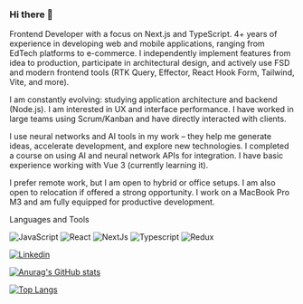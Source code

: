 ### Hi there 👋

Frontend Developer with a focus on Next.js and TypeScript.
4+ years of experience in developing web and mobile applications, ranging from EdTech platforms to e-commerce. I independently implement features from idea to production, participate in architectural design, and actively use FSD and modern frontend tools (RTK Query, Effector, React Hook Form, Tailwind, Vite, and more).

I am constantly evolving: studying application architecture and backend (Node.js). I am interested in UX and interface performance.
I have worked in large teams using Scrum/Kanban and have directly interacted with clients.

I use neural networks and AI tools in my work – they help me generate ideas, accelerate development, and explore new technologies. I completed a course on using AI and neural network APIs for integration.
I have basic experience working with Vue 3 (currently learning it).

I prefer remote work, but I am open to hybrid or office setups. I am also open to relocation if offered a strong opportunity.
I work on a MacBook Pro M3 and am fully equipped for productive development.

Languages and Tools

![JavaScript](https://img.shields.io/badge/-JAVASCRIPT-1e1d1f?style-for=the-badge&logo=javascript&)
![React](https://img.shields.io/badge/-REACT-1e1d1f?style-for=the-badge&logo=react&)
![NextJs](https://img.shields.io/badge/-NEXTJS-1e1d1f?style-for=the-badge&logo=Next.js&)
![Typescript](https://img.shields.io/badge/-TYPESCRIPT-1e1d1f?style-for=the-badge&logo=typescript&)
![Redux](https://img.shields.io/badge/-REDUX-1e1d1f?style-for=the-badge&logo=redux&)

[![Linkedin](https://img.shields.io/badge/-Follow_me-1e1d1f?style-for=the-badge&logo=linkedin)](https://www.linkedin.com/in/sergey-kuharyonok-702b111b7/)

[![Anurag's GitHub stats](https://github-readme-stats.vercel.app/api?username=Sergey-lang&hide=stars,contribs&show_icons=true&theme=dracula)](https://github.com/anuraghazra/github-readme-stats)

[![Top Langs](https://github-readme-stats.vercel.app/api/top-langs/?username=Sergey-lang&layout=compact)](https://github.com/anuraghazra/github-readme-stats)
